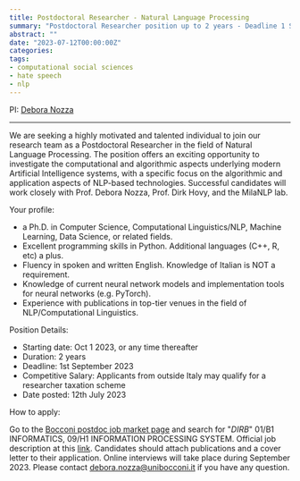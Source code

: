```yaml
---
title: Postdoctoral Researcher - Natural Language Processing
summary: "Postdoctoral Researcher position up to 2 years - Deadline 1 Sep 2023"
abstract: ""
date: "2023-07-12T00:00:00Z"
categories:
tags:
- computational social sciences
- hate speech
- nlp
---
```

PI: [Debora Nozza](https://milanlproc.github.io/authors/2_debora_nozza/)

---

We are seeking a highly motivated and talented individual to join our research team as a Postdoctoral Researcher in the field of Natural Language Processing. The position offers an exciting opportunity to investigate the computational and algorithmic aspects underlying modern Artificial Intelligence systems, with a specific focus on the algorithmic and application aspects of NLP-based technologies. Successful candidates will work closely with Prof. Debora Nozza, Prof. Dirk Hovy, and the MilaNLP lab.

Your profile:

- a Ph.D. in Computer Science, Computational Linguistics/NLP, Machine Learning, Data Science, or related fields.
- Excellent programming skills in Python. Additional languages (C++, R, etc) a plus.
- Fluency in spoken and written English. Knowledge of Italian is NOT a requirement.
- Knowledge of current neural network models and implementation tools for neural networks (e.g. PyTorch).
- Experience with publications in top-tier venues in the field of NLP/Computational Linguistics.

Position Details:

- Starting date: Oct 1 2023, or any time thereafter
- Duration: 2 years
- Deadline: 1st September 2023
- Competitive Salary: Applicants from outside Italy may qualify for a researcher taxation scheme
- Date posted: 12th July 2023

How to apply:

Go to the [Bocconi postdoc job market page](https://jobmarket.unibocconi.eu/?type=a&urlBack=/wps/wcm/connect/Bocconi/SitoPubblico_IT/Albero+di+navigazione/Home/docenti+e+ricerca/docenti/Reclutamento+docenti/Concorsi/Assegni+di+Ricerca/) and search for "*DIRB*"  01/B1 INFORMATICS,  09/H1 INFORMATION PROCESSING SYSTEM.
Official job description at this [link](https://jobmarket.unibocconi.eu/include/dwload.php?a=NjUxXjgyNTgxYjQyOGEyOTE3OWY5MzNmNTZhZDIwODUyNjkxXnVwbG9hZC9EUkIvc2Vzc2lvbl8zOTItMjAyMzA3MTJeam1rX3Nlc19maWxlXmptZl9eam1mX2ZpbGVeMTcwNQ==). Candidates should attach publications and a cover letter to their application. Online interviews will take place during September 2023. Please contact <debora.nozza@unibocconi.it> if you have any question.
